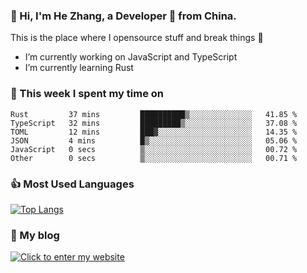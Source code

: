 ### 👋 Hi, I'm He Zhang, a Developer 🚀 from China.

This is the place where I opensource stuff and break things :rofl:

- I’m currently working on JavaScript and TypeScript
- I’m currently learning Rust

### 💪 This week I spent my time on 
<!--START_SECTION:waka-->

```text
Rust         37 mins         ██████████▒░░░░░░░░░░░░░░   41.85 %
TypeScript   32 mins         █████████▒░░░░░░░░░░░░░░░   37.08 %
TOML         12 mins         ███▓░░░░░░░░░░░░░░░░░░░░░   14.35 %
JSON         4 mins          █▒░░░░░░░░░░░░░░░░░░░░░░░   05.06 %
JavaScript   0 secs          ▒░░░░░░░░░░░░░░░░░░░░░░░░   00.72 %
Other        0 secs          ▒░░░░░░░░░░░░░░░░░░░░░░░░   00.71 %
```

<!--END_SECTION:waka-->

### 👍 Most Used Languages
[![Top Langs](https://github-readme-stats.vercel.app/api/top-langs/?username=zhanghecool&layout=compact)](https://zhanghe.cool)

### 🌈 My blog 
[![Click to enter my website](https://cdn.jsdelivr.net/gh/zhanghecool/assets/images/gif/zhanghecools.gif)](https://zhanghe.cool)
